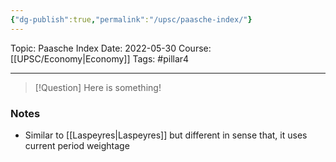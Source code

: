```yaml
---
{"dg-publish":true,"permalink":"/upsc/paasche-index/"}
---
```


Topic: Paasche Index
Date: 2022-05-30
Course: [[UPSC/Economy\|Economy]]
Tags: #pillar4 

---

> [!Question]
> Here is something! 


### Notes
- Similar to [[Laspeyres\|Laspeyres]] but different in sense that, it uses current period weightage



